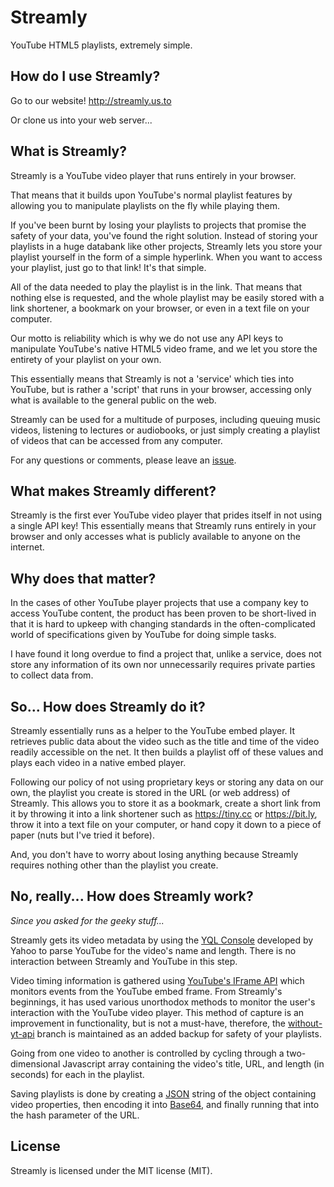 # Streamly
YouTube HTML5 playlists, extremely simple.

## How do I use Streamly?

Go to our website! <http://streamly.us.to>

Or clone us into your web server...

## What is Streamly?

Streamly is a YouTube video player that runs entirely in your browser.

That means that it builds upon YouTube's normal playlist features by allowing you to manipulate playlists on the fly while playing them.

If you've been burnt by losing your playlists to projects that promise the safety of your data, you've found the right solution. Instead of storing your playlists in a huge databank like other projects, Streamly lets you store your playlist yourself in the form of a simple hyperlink. When you want to access your playlist, just go to that link! It's that simple.

All of the data needed to play the playlist is in the link. That means that nothing else is requested, and the whole playlist may be easily stored with a link shortener, a bookmark on your browser, or even in a text file on your computer.

Our motto is reliability which is why we do not use any API keys to manipulate YouTube's native HTML5 video frame, and we let you store the entirety of your playlist on your own.

This essentially means that Streamly is not a 'service' which ties into YouTube, but is rather a 'script' that runs in your browser, accessing only what is available to the general public on the web.

Streamly can be used for a multitude of purposes, including queuing music videos, listening to lectures or audiobooks, or just simply creating a playlist of videos that can be accessed from any computer.

For any questions or comments, please leave an [issue](https://github.com/LNFWebsite/Streamly/issues).

## What makes Streamly different?

Streamly is the first ever YouTube video player that prides itself in not using a single API key! This essentially means that Streamly runs entirely in your browser and only accesses what is publicly available to anyone on the internet.

## Why does that matter?

In the cases of other YouTube player projects that use a company key to access YouTube content, the product has been proven to be short-lived in that it is hard to upkeep with changing standards in the often-complicated world of specifications given by YouTube for doing simple tasks.

I have found it long overdue to find a project that, unlike a service, does not store any information of its own nor unnecessarily requires private parties to collect data from.

## So... How does Streamly do it?

Streamly essentially runs as a helper to the YouTube embed player. It retrieves public data about the video such as the title and time of the video readily accessible on the net. It then builds a playlist off of these values and plays each video in a native embed player.

Following our policy of not using proprietary keys or storing any data on our own, the playlist you create is stored in the URL (or web address) of Streamly. This allows you to store it as a bookmark, create a short link from it by throwing it into a link shortener such as <https://tiny.cc> or <https://bit.ly>, throw it into a text file on your computer, or hand copy it down to a piece of paper (nuts but I've tried it before).

And, you don't have to worry about losing anything because Streamly requires nothing other than the playlist you create.

## No, really... How does Streamly work?

*Since you asked for the geeky stuff...*

Streamly gets its video metadata by using the [YQL Console](https://developer.yahoo.com/yql/console/) developed by Yahoo to parse YouTube for the video's name and length. There is no interaction between Streamly and YouTube in this step.

Video timing information is gathered using [YouTube's IFrame API](https://developers.google.com/youtube/iframe_api_reference) which monitors events from the YouTube embed frame. From Streamly's beginnings, it has used various unorthodox methods to monitor the user's interaction with the YouTube video player. This method of capture is an improvement in functionality, but is not a must-have, therefore, the [without-yt-api](https://github.com/LNFWebsite/Streamly/tree/without-yt-api) branch is maintained as an added backup for safety of your playlists.

Going from one video to another is controlled by cycling through a two-dimensional Javascript array containing the video's title, URL, and length (in seconds) for each in the playlist.

Saving playlists is done by creating a [JSON](https://json.org) string of the object containing video properties, then encoding it into [Base64](https://en.wikipedia.org/wiki/Base64), and finally running that into the hash parameter of the URL.

## License

Streamly is licensed under the MIT license (MIT).
